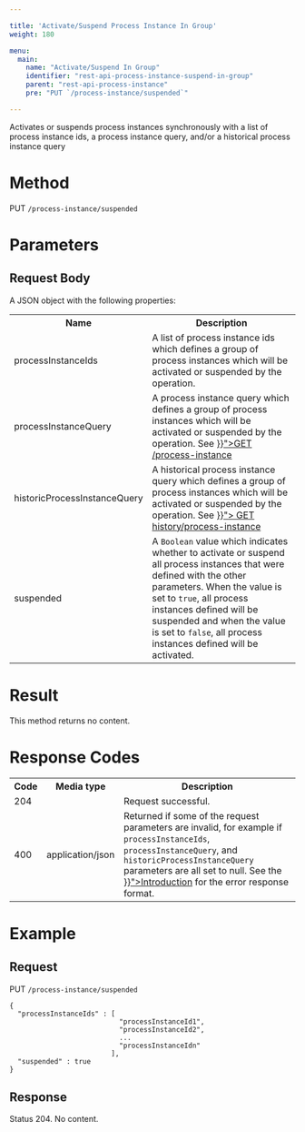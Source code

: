 ```yaml
---

title: 'Activate/Suspend Process Instance In Group'
weight: 180

menu:
  main:
    name: "Activate/Suspend In Group"
    identifier: "rest-api-process-instance-suspend-in-group"
    parent: "rest-api-process-instance"
    pre: "PUT `/process-instance/suspended`"

---
```



Activates or suspends process instances synchronously with a list of process
instance ids, a process instance query, and/or a historical process instance
query

# Method

PUT `/process-instance/suspended`

# Parameters

## Request Body

A JSON object with the following properties:

<table class="table table-striped">
  <tr>
    <th>Name</th>
    <th>Description</th>
  </tr>
  <tr>
    <td>processInstanceIds</td>
    <td>A list of process instance ids which defines a group of process instances which will be activated or suspended by the operation.</td>
  </tr>
  <tr>
    <td>processInstanceQuery</td>
    <td>A process instance query which defines a group of process instances which will be activated or suspended by the operation. See <a href="{{< relref "reference/rest/process-instance/get-query.md" >}}">GET /process-instance </a></td>
  </tr>
  <tr>
    <td>historicProcessInstanceQuery</td>
    <td>A historical process instance query which defines a group of process instances which will be activated or suspended by the operation. See <a href="{{< relref "reference/rest/history/process-instance/get-process-instance-query.md" >}}"> GET history/process-instance </a> </td>
  </tr>
  <tr>
    <td>suspended</td>
    <td>A <code>Boolean</code> value which indicates whether to activate or suspend all process instances that were defined with the other parameters.  When the value is set to <code>true</code>, all process instances defined will be suspended and when the value is set to <code>false</code>, all process instances defined will be activated.</td>
  </tr>
</table>


# Result

This method returns no content.


# Response Codes

<table class="table table-striped">
  <tr>
    <th>Code</th>
    <th>Media type</th>
    <th>Description</th>
  </tr>
  <tr>
    <td>204</td>
    <td></td>
    <td>Request successful.</td>
  </tr>
  <tr>
    <td>400</td>
    <td>application/json</td>
    <td>Returned if some of the request parameters are invalid, for example if <code>processInstanceIds</code>, <code>processInstanceQuery</code>, and <code>historicProcessInstanceQuery</code> parameters are all set to null. See the <a href="{{< relref "reference/rest/overview/_index.md#error-handling" >}}">Introduction</a> for the error response format.</td>
  </tr>
</table>


# Example

## Request

PUT `/process-instance/suspended`

    {
      "processInstanceIds" : [
                               "processInstanceId1",
                               "processInstanceId2",
                               ...
                               "processInstanceIdn"
                             ],
      "suspended" : true
    }

## Response

Status 204. No content.